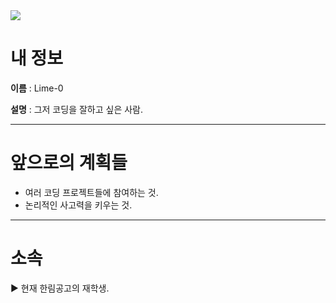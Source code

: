<img src="https://github.com/Lime-0/Lime-0/assets/173982650/bbe0ac78-b531-4627-bb36-a1f360e2b464" style="height: 250px, width: 250px">

# 내 정보

**이름** : Lime-0

**설명** : 그저 코딩을 잘하고 싶은 사람.

----------

# 앞으로의 계획들

- 여러 코딩 프로젝트들에 참여하는 것.
- 논리적인 사고력을 키우는 것.
----------

# 소속

▶ 현재 한림공고의 재학생.

